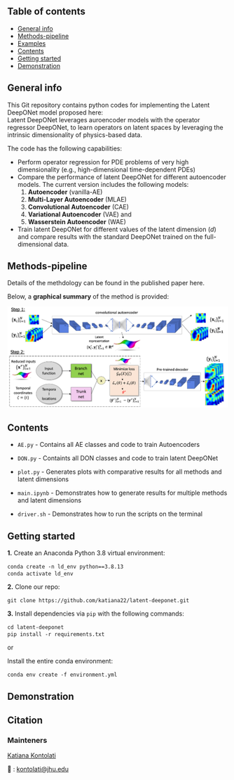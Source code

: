 ## Table of contents
* [General info](#general-info)
* [Methods-pipeline](#methods-pipeline)
* [Examples](#examples)
* [Contents](#contents)
* [Getting started](#getting-started)
* [Demonstration](#demonstration)

## General info

This Git repository contains python codes for implementing the Latent DeepONet model proposed here:   
Latent DeepONet leverages auroencoder models with the operator regressor DeepONet, to learn operators on latent spaces by leveraging the intrinsic dimensionality of physics-based data. 

The code has the following capabilities:  
* Perform operator regression for PDE problems of very high dimensionality (e.g., high-dimensional time-dependent PDEs)
* Compare the performance of latent DeepONet for different autoencoder models. The current version includes the following models:   
    1. **Autoencoder** (vanilla-AE)  
    2. **Multi-Layer Autoencoder** (MLAE)
    3. **Convolutional Autoencoder** (CAE)  
    4. **Variational Autoencoder** (VAE) and
    5. **Wasserstein Autoencoder** (WAE)
* Train latent DeepONet for different values of the latent dimension (*d*) and compare results with the standard DeepONet trained on the full-dimensional data.

## Methods-pipeline

Details of the methdology can be found in the published paper here.

Below, a **graphical summary** of the method is provided:

<p align="center">
    <img width="800" src="schematic.png" alt="Latent DeepONet method">
</p>

<!---
## Application

Three illustrative examples are provided. The first considers a dielectric cylinder suspended in a homogeneous electric field. The second is the classic Lotka-Volterra dynamical system modeling the evolution of two species interacting with each other, one a predator and one a prey. Finally, the third example considers a system of advection-diffusion-reaction equations which models a first-order chemical reaction between two species. 
 
<img src="applications.png" width="900">
--->

## Contents

* ```AE.py``` - Contains all AE classes and code to train Autoencoders

* ```DON.py``` - Containts all DON classes and code to train latent DeepONet

* ```plot.py``` - Generates plots with comparative results for all methods and latent dimensions

* ```main.ipynb``` - Demonstrates how to generate results for multiple methods and latent dimensions

* ```driver.sh``` - Demonstrates how to run the scripts on the terminal


## Getting started

**1.** Create an Anaconda Python 3.8 virtual environment:
```
conda create -n ld_env python==3.8.13  
conda activate ld_env
```

**2.** Clone our repo:

```
git clone https://github.com/katiana22/latent-deeponet.git
```

**3.** Install dependencies via ```pip``` with the following commands: 

```
cd latent-deeponet 
pip install -r requirements.txt
``` 

or  

Install the entire conda environment:

```
conda env create -f environment.yml
```

## Demonstration  

## Citation  

### Mainteners
[Katiana Kontolati](https://katiana22.github.io/)

:email: : kontolati@jhu.edu




